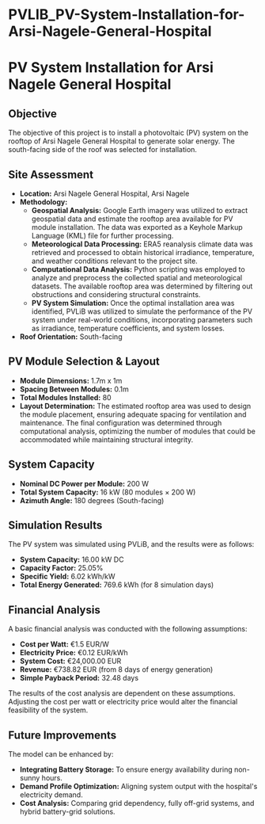 # PVLIB_PV-System-Installation-for-Arsi-Nagele-General-Hospital

# PV System Installation for Arsi Nagele General Hospital

## Objective
The objective of this project is to install a photovoltaic (PV) system on the rooftop of Arsi Nagele General Hospital to generate solar energy. The south-facing side of the roof was selected for installation.

## Site Assessment
- **Location:** Arsi Nagele General Hospital, Arsi Nagele
- **Methodology:**
  - **Geospatial Analysis:** Google Earth imagery was utilized to extract geospatial data and estimate the rooftop area available for PV module installation. The data was exported as a Keyhole Markup Language (KML) file for further processing.
  - **Meteorological Data Processing:** ERA5 reanalysis climate data was retrieved and processed to obtain historical irradiance, temperature, and weather conditions relevant to the project site.
  - **Computational Data Analysis:** Python scripting was employed to analyze and preprocess the collected spatial and meteorological datasets. The available rooftop area was determined by filtering out obstructions and considering structural constraints.
  - **PV System Simulation:** Once the optimal installation area was identified, PVLiB was utilized to simulate the performance of the PV system under real-world conditions, incorporating parameters such as irradiance, temperature coefficients, and system losses.
- **Roof Orientation:** South-facing

## PV Module Selection & Layout
- **Module Dimensions:** 1.7m x 1m
- **Spacing Between Modules:** 0.1m
- **Total Modules Installed:** 80
- **Layout Determination:** The estimated rooftop area was used to design the module placement, ensuring adequate spacing for ventilation and maintenance. The final configuration was determined through computational analysis, optimizing the number of modules that could be accommodated while maintaining structural integrity.

## System Capacity
- **Nominal DC Power per Module:** 200 W
- **Total System Capacity:** 16 kW (80 modules × 200 W)
- **Azimuth Angle:** 180 degrees (South-facing)

## Simulation Results
The PV system was simulated using PVLiB, and the results were as follows:
- **System Capacity:** 16.00 kW DC
- **Capacity Factor:** 25.05%
- **Specific Yield:** 6.02 kWh/kW
- **Total Energy Generated:** 769.6 kWh (for 8 simulation days)

## Financial Analysis
A basic financial analysis was conducted with the following assumptions:
- **Cost per Watt:** €1.5 EUR/W
- **Electricity Price:** €0.12 EUR/kWh
- **System Cost:** €24,000.00 EUR
- **Revenue:** €738.82 EUR (from 8 days of energy generation)
- **Simple Payback Period:** 32.48 days

The results of the cost analysis are dependent on these assumptions. Adjusting the cost per watt or electricity price would alter the financial feasibility of the system.

## Future Improvements
The model can be enhanced by:
- **Integrating Battery Storage:** To ensure energy availability during non-sunny hours.
- **Demand Profile Optimization:** Aligning system output with the hospital's electricity demand.
- **Cost Analysis:** Comparing grid dependency, fully off-grid systems, and hybrid battery-grid solutions.


